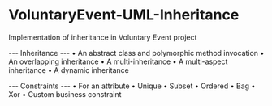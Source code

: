 # VoluntaryEvent-UML-Inheritance
Implementation of inheritance in Voluntary Event project


--- Inheritance ---
• An abstract class and polymorphic method invocation
• An overlapping inheritance
• A multi-inheritance
• A multi-aspect inheritance
• A dynamic inheritance

--- Constraints ---
• For an attribute
• Unique
• Subset
• Ordered
• Bag
• Xor
• Custom business constraint
